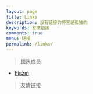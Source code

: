 ```yaml
---
layout: page
title: Links
description: 没有链接的博客是孤独的
keywords: 友情链接
comments: true
menu: 链接
permalink: /links/
---
```


> 团队成员

- [hiszm](http://github.com/hiszm)








> 友情链接



